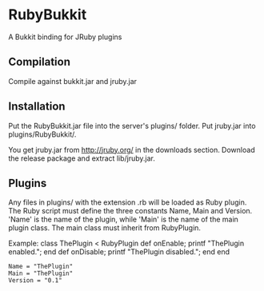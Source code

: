 RubyBukkit
==========

A Bukkit binding for JRuby plugins

Compilation
-----------

Compile against bukkit.jar and jruby.jar

Installation
------------

Put the RubyBukkit.jar file into the server's plugins/ folder.
Put jruby.jar into plugins/RubyBukkit/.

You get jruby.jar from http://jruby.org/ in the downloads section.
Download the release package and extract lib/jruby.jar.

Plugins
-------

Any files in plugins/ with the extension .rb will be loaded as Ruby plugin.
The Ruby script must define the three constants Name, Main and Version.
'Name' is the name of the plugin, while 'Main' is the name of the main plugin class.
The main class must inherit from RubyPlugin.

Example:
    class ThePlugin < RubyPlugin
        def onEnable; printf "ThePlugin enabled."; end
        def onDisable; printf "ThePlugin disabled."; end
    end
    
    Name = "ThePlugin"
    Main = "ThePlugin"
    Version = "0.1"
